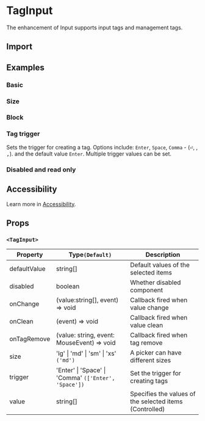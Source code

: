 # TagInput

The enhancement of Input supports input tags and management tags.

## Import

<!--{include:(components/tag-input/fragments/import.md)}-->

## Examples

### Basic

<!--{include:`basic.md`}-->

### Size

<!--{include:`size.md`}-->

### Block

<!--{include:`block.md`}-->

### Tag trigger

Sets the trigger for creating a tag. Options include: `Enter`, `Space`, `Comma` - (<kbd>⏎</kbd>, <kbd> </kbd>, <kbd>,</kbd>). and the default value `Enter`. Multiple trigger values can be set.

<!--{include:`trigger.md`}-->

### Disabled and read only

<!--{include:`disabled.md`}-->

## Accessibility

Learn more in [Accessibility](/guide/accessibility).

## Props

### `<TagInput>`

| Property     | Type`(Default)`                                              | Description                                             |
| ------------ | ------------------------------------------------------------ | ------------------------------------------------------- |
| defaultValue | string[]                                                     | Default values of the selected items                    |
| disabled     | boolean                                                      | Whether disabled component                              |
| onChange     | (value:string[], event) => void                              | Callback fired when value change                        |
| onClean      | (event) => void                                              | Callback fired when value clean                         |
| onTagRemove  | (value: string, event: MouseEvent) => void                   | Callback fired when tag remove                          |
| size         | 'lg' &#124; 'md' &#124; 'sm' &#124; 'xs' `('md')`            | A picker can have different sizes                       |
| trigger      | 'Enter' &#124; 'Space' &#124; 'Comma' `(['Enter', 'Space'])` | Set the trigger for creating tags                       |
| value        | string[]                                                     | Specifies the values of the selected items (Controlled) |
